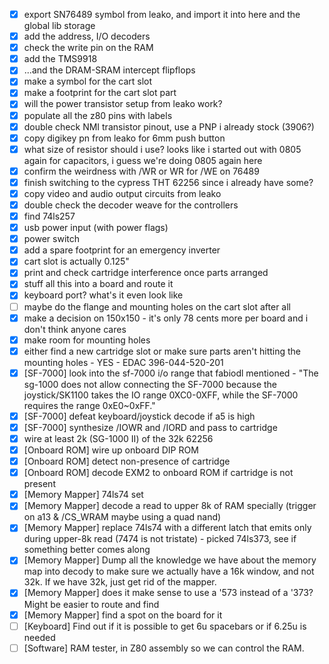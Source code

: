 - [x] export SN76489 symbol from leako, and import it into here and the global lib storage
- [x] add the address, I/O decoders
- [x] check the write pin on the RAM
- [x] add the TMS9918
- [x] ...and the DRAM-SRAM intercept flipflops
- [x] make a symbol for the cart slot
- [x] make a footprint for the cart slot part
- [x] will the power transistor setup from leako work?
- [x] populate all the z80 pins with labels
- [x] double check NMI transistor pinout, use a PNP i already stock (3906?)
- [x] copy digikey pn from leako for 6mm push button
- [x] what size of resistor should i use? looks like i started out with 0805 again for capacitors, i guess we're doing 0805 again here
- [x] confirm the weirdness with /WR or WR for /WE on 76489
- [x] finish switching to the cypress THT 62256 since i already have some?
- [x] copy video and audio output circuits from leako
- [x] double check the decoder weave for the controllers
- [x] find 74ls257
- [x] usb power input (with power flags)
- [x] power switch
- [x] add a spare footprint for an emergency inverter
- [x] cart slot is actually 0.125"
- [x] print and check cartridge interference once parts arranged
- [x] stuff all this into a board and route it
- [x] keyboard port? what's it even look like
- [ ] maybe do the flange and mounting holes on the cart slot after all
- [X] make a decision on 150x150 - it's only 78 cents more per board and i don't think anyone cares
- [x] make room for mounting holes
- [x] either find a new cartridge slot or make sure parts aren't hitting the mounting holes - YES - EDAC 396-044-520-201
- [x] [SF-7000] look into the sf-7000 i/o range that fabiodl mentioned - "The sg-1000 does not allow connecting the SF-7000 because the joystick/SK1100 takes the IO range 0XC0-0XFF, while the SF-7000 requires the range 0xE0~0xFF."
- [x] [SF-7000] defeat keyboard/joystick decode if a5 is high
- [x] [SF-7000] synthesize /IOWR and /IORD and pass to cartridge
- [x] wire at least 2k (SG-1000 II) of the 32k 62256
- [x] [Onboard ROM] wire up onboard DIP ROM
- [x] [Onboard ROM] detect non-presence of cartridge
- [x] [Onboard ROM] decode EXM2 to onboard ROM if cartridge is not present
- [x] [Memory Mapper] 74ls74 set
- [x] [Memory Mapper] decode a read to upper 8k of RAM specially (trigger on a13 & /CS_WRAM maybe using a quad nand)
- [x] [Memory Mapper] replace 74ls74 with a different latch that emits only during upper-8k read (7474 is not tristate) - picked 74ls373, see if something better comes along
- [x] [Memory Mapper] Dump all the knowledge we have about the memory map into decody to make sure we actually have a 16k window, and not 32k. If we have 32k, just get rid of the mapper.
- [x] [Memory Mapper] does it make sense to use a '573 instead of a '373? Might be easier to route and find
- [x] [Memory Mapper] find a spot on the board for it
- [ ] [Keyboard] Find out if it is possible to get 6u spacebars or if 6.25u is needed
- [ ] [Software] RAM tester, in Z80 assembly so we can control the RAM.
